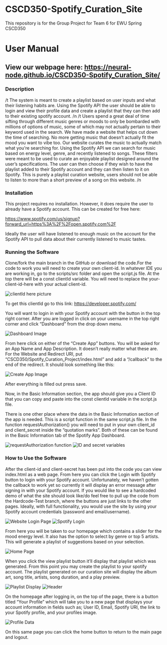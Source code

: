 # CSCD350-Spotify_Curation_Site
This repository is for the Group Project for Team 6 for EWU Spring CSCD350

# User Manual

## View our webpage here: https://neural-node.github.io/CSCD350-Spotify_Curation_Site/ 

### **Description**
/t The system is meant to create a playlist based on user inputs and what their listening habits are. Using the Spotify API the user should be able to login and view their profile data and create a playlist that they can then add to their existing spotify account. /n
/t Users spend a great deal of time sifting through different music genres or moods to only be bombarded with millions of options of music, some of which may not actually pertain to their keyword used in the search. We have made a website that helps cut down the time of searching. No more getting music that doesn’t actually fit the mood you want to vibe too. Our website curates the music to actually match what you're searching for.
Using the Spotify API we can search for music based on energy level, genre, and recently listened to songs. These filters were meant to be used to curate an enjoyable playlist designed around the user’s specifications. The user can then choose if they wish to have the playlist added to their Spotify account and they can then listen to it on Spotify. This is purely a playlist curation website, users should not be able to listen to more than a short preview of a song on this website. /n


### **Installation**
This project requires no installation. However, it does require the user to already have a Spotify account. This can be created for free here:

https://www.spotify.com/us/signup?forward_url=https%3A%2F%2Fopen.spotify.com%2F 
	
Ideally the user will have listened to enough music on the account for the Spotify API to pull data about their currently listened to music tastes.


### **Running the Software**
Clone/fork the main branch in the GitHub or download the code.For the code to work you will need to create your own client-id. In whatever IDE you are working in, go to the scripts/src folder and open the script.js file. At the top there will be a const clientId variable. You will need to replace the your-client-id-here with your actual client-id.

![clientId here picture](https://github.com/Neural-Node/CSCD350-Spotify_Curation_Site/assets/97580466/a34e1e1d-93cf-4035-b105-57162393eeb1)

To get this clientId go to this link: https://developer.spotify.com/ 

You will want to login in with your Spotify account with the button in the top right corner. After you are logged in click on your username in the top right corner and click “Dashboard” from the drop down menu. 

![Dashboard Image](https://github.com/Neural-Node/CSCD350-Spotify_Curation_Site/assets/97580466/1be07201-c753-4136-b2f9-d00952cb07fa)

From here click on either of the “Create App” buttons. You will be asked for an App Name and App Description. It doesn’t really matter what these are. For the Website and Redirect URI, put “CSCD350/Spotify_Curation_Project/index.html” and add a “/callback” to the end of the redirect. It should look something like this:

![Create App Image](https://github.com/Neural-Node/CSCD350-Spotify_Curation_Site/assets/97580466/0caba515-dba3-4dbd-8651-5d5bf3846d44)

After everything is filled out press save.

Now, in the Basic Information section, the app should give you a Client ID that you can copy and paste into the const clientId variable in the script.js file. 

There is one other place where the data in the Basic Information section of the app is needed. This is a script function in the same script.js file. In the function requestAuthorization() you will need to put in your own client_id and client_secret inside the “quotation marks”. Both of these can be found in the Basic Information tab of the Spotify App Dashboard. 

![requestAuthorization function](https://github.com/Neural-Node/CSCD350-Spotify_Curation_Site/assets/97580466/9390f3b6-3a14-42c9-9ea5-f637710a8a5d)
![ID and secret variables](https://github.com/Neural-Node/CSCD350-Spotify_Curation_Site/assets/97580466/f8e919bf-4528-4abf-85b4-b4a2cd86420d)


### **How to Use the Software**
After the client-id and client-secret has been put into the code you can view index.html as a web page. From here you can click the Login with Spotify button to login with your Spotify account. Unfortunately, we haven’t gotten the callback to work yet so currently it will display an error message after signing in with your Spotify account. If you would like to see a hardcoded demo of what the site should look like/do feel free to pull up the code from the Hardcode-Test branch, where the buttons are just links to the other pages.
Ideally, with full functionality, you would use the site by using your Spotify account credentials (password and email/username). 

![Website Login Page](https://cdn.discordapp.com/attachments/1101196273236844645/1117277786369953832/Screenshot_2023-06-10_183751.png)
![Spotify Login](https://cdn.discordapp.com/attachments/1101196273236844645/1117277786097332254/Screenshot_2023-06-10_183832.png)

From here you will be taken to our homepage which contains a slider for the mood energy level. It also has the option to select by genre or top 5 artists. This will generate a playlist of suggestions based on your selection. 

![Home Page](https://github.com/Neural-Node/CSCD350-Spotify_Curation_Site/assets/97580466/8f73e24d-3d01-4e54-9e2c-9d95c9cbe04c)

When you click the view playlist button it’ll display that playlist which was generated. From this point you may create the playlist to your spotify account. The playlist generated on our curation site will display the album art, song title, artists, song duration, and a play preview. 

![Playlist Display](https://github.com/Neural-Node/CSCD350-Spotify_Curation_Site/assets/97580466/b191d869-2ca1-4b75-a6ed-726a58935d1b)
![Header](https://github.com/Neural-Node/CSCD350-Spotify_Curation_Site/assets/97580466/464b79e5-d107-4899-a9d3-9ef9cbc42ea9)

On the homepage after logging in, on the top of the page, there is a button titled “Your Profile” which will take you to a new page that displays your account information in fields such as; User ID, Email, Spotify URI, the link to your Spotify profile, and your profiles image.  

![Profile Data](https://github.com/Neural-Node/CSCD350-Spotify_Curation_Site/assets/97580466/4361d826-8955-4fa0-9943-1c7690ff8736)

On this same page you can click the home button to return to the main page and logout.

